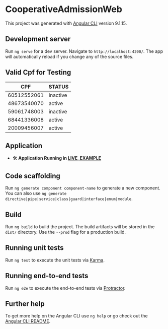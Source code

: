 # CooperativeAdmissionWeb

This project was generated with [Angular CLI](https://github.com/angular/angular-cli) version 9.1.15.

## Development server

Run `ng serve` for a dev server. Navigate to `http://localhost:4200/`. The app will automatically reload if you change any of the source files.

## Valid Cpf for Testing

| CPF                | STATUS         |
| ------------------ | -------------- |
| 60512552061        |    inactive    |
| 48673540070        |     active     |
| 59061748003        |    inactive    |
| 68441336008        |     active     |
| 20009456007        |     active     |

## Application
- 🛠 **Application Running in [LIVE_EXAMPLE](https://cooperative-admission-web.herokuapp.com)**


## Code scaffolding

Run `ng generate component component-name` to generate a new component. You can also use `ng generate directive|pipe|service|class|guard|interface|enum|module`.

## Build

Run `ng build` to build the project. The build artifacts will be stored in the `dist/` directory. Use the `--prod` flag for a production build.

## Running unit tests

Run `ng test` to execute the unit tests via [Karma](https://karma-runner.github.io).

## Running end-to-end tests

Run `ng e2e` to execute the end-to-end tests via [Protractor](http://www.protractortest.org/).

## Further help

To get more help on the Angular CLI use `ng help` or go check out the [Angular CLI README](https://github.com/angular/angular-cli/blob/master/README.md).
